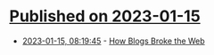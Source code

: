 # [Published on 2023-01-15](index.md)

* [2023-01-15, 08:19:45](https://news.ycombinator.com/item?id=34387754) - [How Blogs Broke the Web](https://stackingthebricks.com/how-blogs-broke-the-web/)
